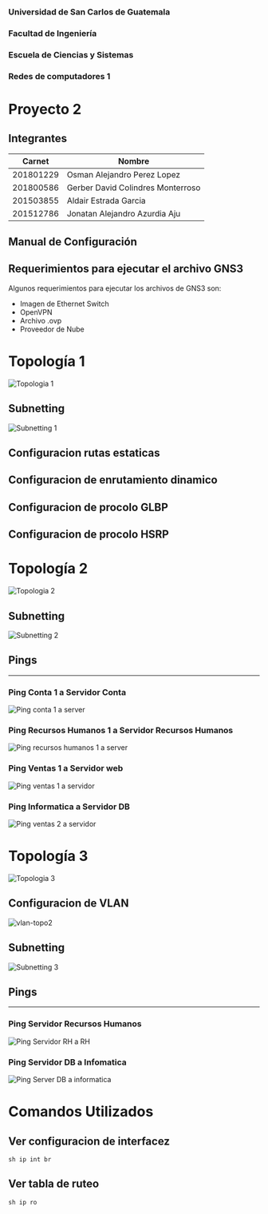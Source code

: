 ### Universidad de San Carlos de Guatemala
### Facultad de Ingeniería
### Escuela de Ciencias y Sistemas
### Redes de computadores 1
# Proyecto 2

## Integrantes
| Carnet | Nombre |
| ------ | -------  |
| 201801229 |Osman Alejandro Perez Lopez|
| 201800586 |Gerber David Colindres Monterroso|
| 201503855 |Aldair Estrada Garcia|
| 201512786 | Jonatan Alejandro Azurdia Aju|

## Manual de Configuración
## Requerimientos para ejecutar el archivo GNS3

Algunos requerimientos para ejecutar los archivos de GNS3 son:
- Imagen de Ethernet Switch
- OpenVPN
- Archivo .ovp 
- Proveedor de Nube

# Topología 1

![Topologia 1](Images/Topologia1.jpeg)

## Subnetting

![Subnetting 1](Images/Subnetting1.jpeg)

## Configuracion rutas estaticas



## Configuracion de enrutamiento dinamico



## Configuracion de procolo GLBP



## Configuracion de procolo HSRP



# Topología 2

![Topologia 2](Images/Topologia2.jpeg)

## Subnetting

![Subnetting 2](Images/Subnetting2.jpeg)

## Pings
---
### Ping Conta 1 a Servidor Conta

![Ping conta 1 a server](Images/tp2_contabilidad_a_servidor.jpeg)

### Ping Recursos Humanos 1 a Servidor Recursos Humanos

![Ping recursos humanos 1 a server](Images/tp2_rrhh_a_servidor.jpeg)

### Ping Ventas 1 a Servidor web

![Ping ventas 1 a servidor](Images/tp2_ventas_a_servidor.jpeg)

### Ping Informatica a Servidor DB

![Ping ventas 2 a servidor](Images/tp2_informatica_a_servidor.jpeg)

# Topología 3

![Topologia 3](Images/Topologia3.jpeg)

## Configuracion de VLAN

![vlan-topo2](Images/vlan-topo2.jpg)

## Subnetting

![Subnetting 3](Images/Subnetting3.jpeg)

## Pings
---
### Ping Servidor Recursos Humanos

![Ping Servidor RH a RH](Images/Ping_BD_Informatica.jpg)

### Ping Servidor DB a Infomatica

![Ping Server DB a informatica](Images/Ping_server_rh_rh.jpg)


# Comandos Utilizados
## Ver configuracion de interfacez
```
sh ip int br
```
## Ver tabla de ruteo
```
sh ip ro
```
